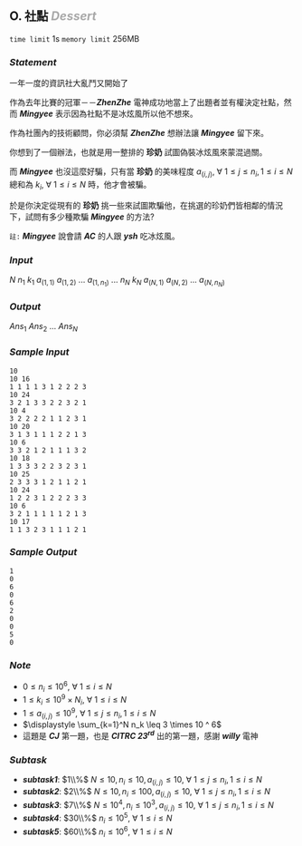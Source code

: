 ## **O. 社點** ***<font color = '#AAAAAA'> Dessert </font>***

`time limit` 1s
`memory limit` 256MB

### ***Statement***

一年一度的資訊社大亂鬥又開始了

作為去年比賽的冠軍－－***ZhenZhe*** 電神成功地當上了出題者並有權決定社點，然而 ***Mingyee*** 表示因為社點不是冰炫風所以他不想來。

作為社團內的技術顧問，你必須幫 ***ZhenZhe*** 想辦法讓 ***Mingyee*** 留下來。

你想到了一個辦法，也就是用一整排的 **珍奶** 試圖偽裝冰炫風來蒙混過關。

而 ***Mingyee*** 也沒這麼好騙，只有當 **珍奶** 的美味程度 $a_{(i,j)},\ \forall\ 1 \leq j \leq n_i, 1 \leq i \leq N$ 總和為 $k_i,\ \forall\ 1 \leq i \leq N$ 時，他才會被騙。

於是你決定從現有的 **珍奶** 挑一些來試圖欺騙他，在挑選的珍奶們皆相鄰的情況下，試問有多少種欺騙 ***Mingyee*** 的方法?

`註:` ***Mingyee*** 說會請 ***AC*** 的人跟 ***ysh*** 吃冰炫風。

<!-- 給定一陣列 $<a>$ ，試問有多少種 $(l,r)$ 使得 $\displaystyle \sum_{i=l}^r a_i = k$ -->

### ***Input***

$N$
$n_1$ $k_1$
$a_{(1,1)}$ $a_{(1,2)}$ ... $a_{(1,n_1)}$
...
$n_N$ $k_N$
$a_{(N,1)}$ $a_{(N,2)}$ ... $a_{(N,n_N)}$

### ***Output***

$Ans_1$
$Ans_2$
...
$Ans_N$

<div class = 'page' />

### ***Sample Input***

```
10
10 16
1 1 1 1 3 1 2 2 2 3
10 24
3 2 1 3 3 2 2 3 2 1
10 4
3 2 2 2 2 1 1 2 3 1
10 20
3 1 3 1 1 1 2 2 1 3
10 6
3 3 2 1 2 1 1 1 3 2
10 18
1 3 3 3 2 2 3 2 3 1
10 25
2 3 3 3 1 2 1 1 2 1
10 24
1 2 2 3 1 2 2 2 3 3
10 6
3 2 1 1 1 1 1 2 1 3
10 17
1 1 3 2 3 1 1 1 2 1
```

### ***Sample Output***

```
1
0
6
0
6
2
0
0
5
0
```

<div class = 'page' />

### ***Note***

 - $0 \leq n_i \leq 10^6,\ \forall\ 1 \leq i \leq N$
 - $1 \leq k_i \leq 10^9 \times N_i,\ \forall\ 1 \leq i \leq N$
 - $1 \leq a_{(i,j)} \leq 10 ^ 9,\ \forall\ 1 \leq j \leq n_i, 1 \leq i \leq N$
 - $\displaystyle \sum_{k=1}^N n_k \leq 3 \times 10 ^ 6$
 - 這題是 ***CJ*** 第一題，也是 ***CITRC $23^{rd}$*** 出的第一題，感謝 ***willy*** 電神


### ***Subtask***

 - ***subtask1***: $1\\%$ $N \leq 10, n_i \leq 10, a_{(i,j)} \leq 10,\ \forall\ 1 \leq j \leq n_i, 1 \leq i \leq N$
 - ***subtask2***: $2\\%$ $N \leq 10, n_i \leq 100, a_{(i,j)} \leq 10,\ \forall\ 1 \leq j \leq n_i, 1 \leq i \leq N$
 - ***subtask3***: $7\\%$ $N \leq 10 ^ 4, n_i \leq 10 ^ 3, a_{(i,j)} \leq 10,\ \forall\ 1 \leq j \leq n_i, 1 \leq i \leq N$
 - ***subtask4***: $30\\%$ $n_i \leq 10 ^ 5,\ \forall\ 1 \leq i \leq N$
 - ***subtask5***: $60\\%$ $n_i \leq 10 ^ 6,\ \forall\ 1 \leq i \leq N$